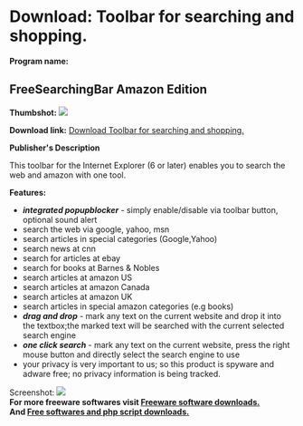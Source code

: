# Download: Toolbar for searching and shopping.

**Program name:**

## FreeSearchingBar Amazon Edition

  
**Thumbshot:** ![](http://www.freewarefiles.com/screenshot/freesearchingbarAE_md.gif)   
  
**Download link:** [Download Toolbar for searching and shopping.](http://freesoftwares.boysofts.com/FreeSearchingBar-Amazon-Edition_program_9767.html)  
  


**Publisher's Description**  
  


This toolbar for the Internet Explorer (6 or later) enables you to search the web and amazon with one tool. 

**Features:**

  * **_integrated popupblocker_** \- simply enable/disable via toolbar button, optional sound alert 
  * search the web via google, yahoo, msn 
  * search articles in special categories (Google,Yahoo) 
  * search news at cnn 
  * search for articles at ebay 
  * search for books at Barnes & Nobles 
  * search articles at amazon US 
  * search articles at amazon Canada 
  * search articles at amazon UK 
  * search articles in special amazon categories (e.g books) 
  * **_drag and drop_** \- mark any text on the current website and drop it into the textbox;the marked text will be searched with the current selected search engine 
  * **_one click search_** \- mark any text on the current website, press the right mouse button and directly select the search engine to use 
  * your privacy is very important to us; so this product is spyware and adware free; no privacy information is being tracked. 

  
  
Screenshot: ![](http://www.freewarefiles.com/screenshot/freesearchingbarAE.gif)   
**For more freeware softwares visit [Freeware software downloads.](http://freesoftwares.boysofts.com/)**   
**And [Free softwares and php script downloads.](http://www.boysofts.com/)**
